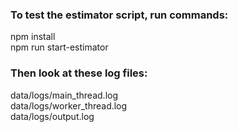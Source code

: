 ### To test the estimator script, run commands:
npm install<br>
npm run start-estimator

### Then look at these log files:
data/logs/main_thread.log<br>
data/logs/worker_thread.log<br>
data/logs/output.log<br>
